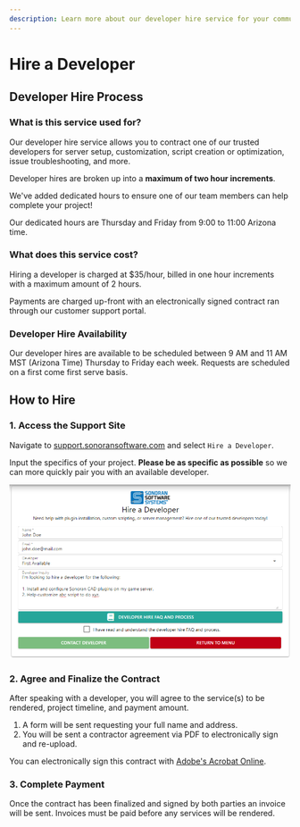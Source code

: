 ```yaml
---
description: Learn more about our developer hire service for your community.
---
```


# Hire a Developer

## Developer Hire Process

### What is this service used for?

Our developer hire service allows you to contract one of our trusted developers for server setup, customization, script creation or optimization, issue troubleshooting, and more.

Developer hires are broken up into a **maximum of two hour increments**.

We've added dedicated hours to ensure one of our team members can help complete your project!

Our dedicated hours are Thursday and Friday from 9:00 to 11:00 Arizona time.

### What does this service cost?

Hiring a developer is charged at $35/hour, billed in one hour increments with a maximum amount of 2 hours.

Payments are charged up-front with an electronically signed contract ran through our customer support portal.

### Developer Hire Availability

Our developer hires are available to be scheduled between 9 AM and 11 AM MST (Arizona Time) Thursday to Friday each week. Requests are scheduled on a first come first serve basis.

## How to Hire

### 1. Access the Support Site

Navigate to [support.sonoransoftware.com](https://support.sonoransoftware.com/) and select `Hire a Developer`.

Input the specifics of your project. **Please be as specific as possible** so we can more quickly pair you with an available developer.

![Sonoran Software - Hire a Developer](<../.gitbook/assets/image (77).png>)

### 2. Agree and Finalize the Contract

After speaking with a developer, you will agree to the service(s) to be rendered, project timeline, and payment amount.

1. A form will be sent requesting your full name and address.
2. You will be sent a contractor agreement via PDF to electronically sign and re-upload.

You can electronically sign this contract with [Adobe's Acrobat Online](https://www.adobe.com/acrobat/online/sign-pdf.html).

### 3. Complete Payment

Once the contract has been finalized and signed by both parties an invoice will be sent. Invoices must be paid before any services will be rendered.

